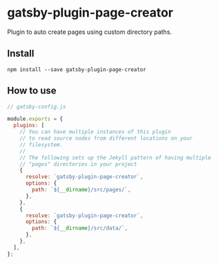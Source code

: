 # gatsby-plugin-page-creator

Plugin to auto create pages using custom directory paths.

## Install

`npm install --save gatsby-plugin-page-creator`

## How to use

```javascript
// gatsby-config.js

module.exports = {
  plugins: [
    // You can have multiple instances of this plugin
    // to read source nodes from different locations on your
    // filesystem.
    //
    // The following sets up the Jekyll pattern of having multiple
    // "pages" directories in your project
    {
      resolve: `gatsby-plugin-page-creator`,
      options: {
        path: `${__dirname}/src/pages/`,
      },
    },
    {
      resolve: `gatsby-plugin-page-creator`,
      options: {
        path: `${__dirname}/src/data/`,
      },
    },
  ],
};
```

